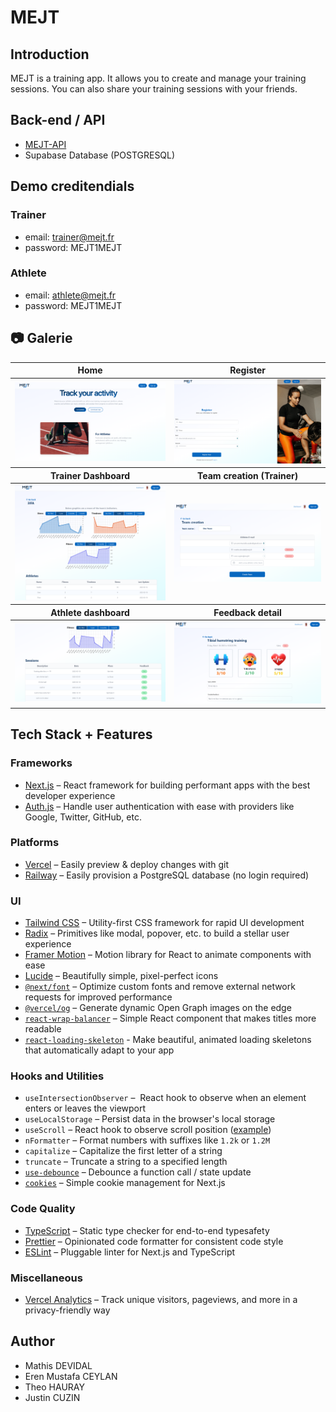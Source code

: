 # MEJT

## Introduction

MEJT is a training app. It allows you to create and manage your training sessions. You can also share your training sessions with your friends.

## Back-end / API

- [MEJT-API](https://github.com/ErenMustafaGit/MEJT-API)
- Supabase Database (POSTGRESQL)

## Demo creditendials

### Trainer

- email: trainer@mejt.fr
- password: MEJT1MEJT

### Athlete

- email: athlete@mejt.fr
- password: MEJT1MEJT

## **📷 Galerie**

<table>
    <thead>
        <tr>
            <th>Home</th>
            <th>Register</th>
        </tr>
    </thead>
    <tbody>
        <tr>
            <td><img target="_blank" alt="Home" src="./images/home_page.png"/></td>
            <td><img target="_blank" alt="Register" src="./images/register_page.png"></td>
        </tr>
    </tbody>
     <thead>
        <tr>
            <th>Trainer Dashboard</th>
            <th>Team creation (Trainer)</th>
        </tr>
    </thead>
    <tbody>
        <tr>
            <td><img target="_blank" alt="Trainer Dashboard" src="./images/trainer_dashboard.png"></td>
            <td><img target="_blank" alt="Team creation (Trainer)" src="./images/team_creation.png"></td>
        </tr>
    </tbody>
    <thead>
        <tr>
            <th>Athlete dashboard</th>
            <th>Feedback detail</th>
        </tr>
    </thead>
    <tbody>
        <tr>
            <td><img target="_blank" alt="Objectif pédagogique" src="./images/athlete_dashboard.png" /></td>
            <td><img target="_blank"  alt="Feedback detail"src="./images/feedback_detail.png" /></td>
        </tr>
    </tbody>
</table>

## Tech Stack + Features

### Frameworks

- [Next.js](https://nextjs.org/) – React framework for building performant apps with the best developer experience
- [Auth.js](https://authjs.dev/) – Handle user authentication with ease with providers like Google, Twitter, GitHub, etc.

### Platforms

- [Vercel](https://vercel.com/) – Easily preview & deploy changes with git
- [Railway](https://railway.app/) – Easily provision a PostgreSQL database (no login required)

### UI

- [Tailwind CSS](https://tailwindcss.com/) – Utility-first CSS framework for rapid UI development
- [Radix](https://www.radix-ui.com/) – Primitives like modal, popover, etc. to build a stellar user experience
- [Framer Motion](https://framer.com/motion) – Motion library for React to animate components with ease
- [Lucide](https://lucide.dev/) – Beautifully simple, pixel-perfect icons
- [`@next/font`](https://nextjs.org/docs/basic-features/font-optimization) – Optimize custom fonts and remove external network requests for improved performance
- [`@vercel/og`](https://vercel.com/docs/concepts/functions/edge-functions/og-image-generation) – Generate dynamic Open Graph images on the edge
- [`react-wrap-balancer`](https://github.com/shuding/react-wrap-balancer) – Simple React component that makes titles more readable
- [`react-loading-skeleton`](https://www.npmjs.com/package/react-loading-skeleton) - Make beautiful, animated loading skeletons that automatically adapt to your app

### Hooks and Utilities

- `useIntersectionObserver` –  React hook to observe when an element enters or leaves the viewport
- `useLocalStorage` – Persist data in the browser's local storage
- `useScroll` – React hook to observe scroll position ([example](https://github.com/steven-tey/precedent/blob/main/components/layout/index.tsx#L25))
- `nFormatter` – Format numbers with suffixes like `1.2k` or `1.2M`
- `capitalize` – Capitalize the first letter of a string
- `truncate` – Truncate a string to a specified length
- [`use-debounce`](https://www.npmjs.com/package/use-debounce) – Debounce a function call / state update
- [`cookies`](https://github.com/andreizanik/cookies-next) – Simple cookie management for Next.js

### Code Quality

- [TypeScript](https://www.typescriptlang.org/) – Static type checker for end-to-end typesafety
- [Prettier](https://prettier.io/) – Opinionated code formatter for consistent code style
- [ESLint](https://eslint.org/) – Pluggable linter for Next.js and TypeScript

### Miscellaneous

- [Vercel Analytics](https://vercel.com/analytics) – Track unique visitors, pageviews, and more in a privacy-friendly way

## Author

- Mathis DEVIDAL
- Eren Mustafa CEYLAN
- Theo HAURAY
- Justin CUZIN
